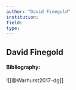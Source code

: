```yaml
---
author: "David Finegold"
institution:
field:
type:
---
```


## David Finegold
#### Bibliography:

![[@Warhurst2017-dg]]